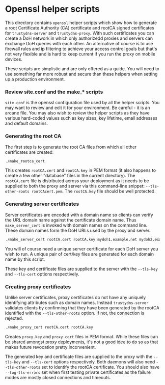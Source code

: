 # Openssl helper scripts

This directory contains `openssl` helper scripts which show how to generate a root Certificate
Authority (CA) certificate and rootCA signed certificates for `trustydns-server` and
`trustydns-proxy`. With such certificates you can create a DoH network in which only authorizedd
proxies and servers can exchange DoH queries with each other. An alternative of course is to use
firewall rules and ip filtering to achieve your access control goals but that's not very flexible
and is hard to keep current if you run the proxy on mobile devices.

These scripts are simplistic and are only offered as a guide. You will need to use something far
more robust and secure than these helpers when setting up a production environment.

### Review site.conf and the make_* scripts

`site.conf` is the openssl configuration file used by all the helper scripts. You may want to review
and edit it for your environment. Be careful - it is an arcane file. You may also wish to review the
helper scripts as they have various hard-coded values such as key sizes, key lifetime, email
addresses and default domains.


### Generating the root CA

The first step is to generate the root CA files from which all other certificates are created:

```sh
./make_rootca_cert

```

This creates `rootCA.cert` and `rootCA.key` in PEM format (it also happens to create a few other
"database" files in the current directory). The `rootCA.cert` file is distributed across your
deployment as it needs to be supplied to both the proxy and server via this command-line snippet:
`--tls-other-roots rootCAcert.pem`. The `rootCA.key` file should be well protected.


### Generating server certificates

Server certificates are encoded with a domain name so clients can verify the URL domain name against
the certificate domain name. Thus `make_server_cert` is invoked with domain names on the command
line. These domain names form the DoH URLs used by the proxy and server.


```sh
./make_server_cert rootCA.cert rootCA.key mydoh1.example.net mydoh2.example.net
```

You will of course need a unique server certificate for each DoH server you wish to run. A unique
pair of cert/key files are generated for each domain name by this script.

These key and certificate files are supplied to the server with the `--tls-key` and `--tls-cert`
options respectively.


### Creating proxy certificates

Unlike server certificates, proxy certificates do not have any uniquely identifying attributes such
as domain names. Instead `trustydns-server` validates clients by confirming that they have been
generated by the rootCA identified with the `--tls-other-roots` option. If not, the connection is
rejected.

```sh
./make_proxy_cert rootCA.cert rootCA.key
```

Creates `proxy.key` and `proxy.cert` files in PEM format. While these files can be shared amongst
proxy deployments, it's not a good idea to do so as that makes future revocation pretty inconvenient.

The generated key and certificate files are supplied to the proxy with the `--tls-key` and
`--tls-cert` options respectively. Both daemons will also need `--tls-other-roots` set to identify
the rootCA certificate. You should also have `--log-tls-errors` set when first testing private
certificates as the failure modes are mostly closed connections and timeouts.
